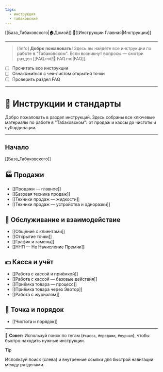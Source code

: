 ```yaml
---
tags:
  - инструкция
  - табаковский
---
```

[[База_Табаковского|🏠Домой]]
📁[[Инструкции Главная|Инструкции]]

---

> [!info]
> **Добро пожаловать!**
> Здесь вы найдёте все инструкции по работе в "Табаковском". Если возникнут вопросы — смотри раздел [[FAQ.md/🧭 FAQ.md|FAQ]].

- [ ] Прочитать все инструкции
- [ ] Ознакомиться с чек-листом открытия точки
- [ ] Проверить раздел FAQ

---

# 📘 Инструкции и стандарты

Добро пожаловать в раздел инструкций. Здесь собраны все ключевые материалы по работе в "Табаковском": от продаж и кассы до чистоты и субординации.

---
## Начало

[[База_Табаковского]]
## 🏭 Продажи

- [[Продажи — главное]]
- [[Базовая техника продаж]]
- [[Техники продаж — жидкости]]
- [[Техники продаж — устройства и одноразки]]

## 🤝 Обслуживание и взаимодействие

- [[Общение с клиентами]]
- [[Открытие точки]]
- [[График и замены]]
- [[ННП — Не Начисление Премии]]

## 💵 Касса и учёт

- [[Работа с кассой и приёмкой]]
- [[Работа с кассой — базовые действия]]
- [[Приёмка товара — процесс]]
- [[Приёмка товара через Эвотор]]
- [[Работа с журналом]]

## 🧼 Точка и порядок

- [[Чистота и порядок]]

---

🧭 **Совет:** Используй поиск по тегам (`#касса`, `#продажи`, `#журнал`), чтобы быстро находить нужные инструкции.

> [!tip]
> Используй поиск (слева) и внутренние ссылки для быстрой навигации между разделами. 